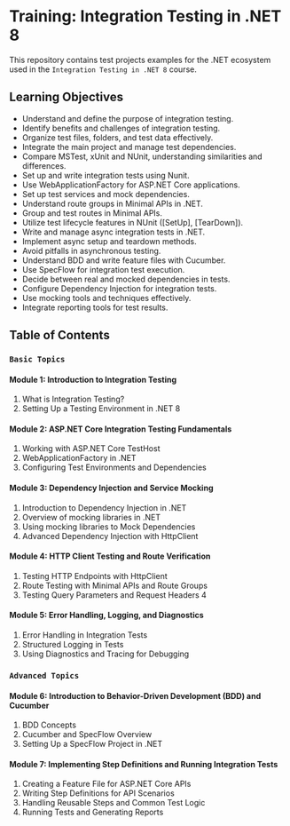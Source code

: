 # Training: Integration Testing in .NET 8

This repository contains test projects examples for the .NET ecosystem used in the `Integration Testing in .NET 8` course.

## Learning Objectives

- Understand and define the purpose of integration testing.
- Identify benefits and challenges of integration testing.
- Organize test files, folders, and test data effectively.
- Integrate the main project and manage test dependencies.
- Compare MSTest, xUnit and NUnit, understanding similarities and differences.
- Set up and write integration tests using Nunit.
- Use WebApplicationFactory for ASP.NET Core applications.
- Set up test services and mock dependencies.
- Understand route groups in Minimal APIs in .NET.
- Group and test routes in Minimal APIs.
- Utilize test lifecycle features in NUnit ([SetUp], [TearDown]).
- Write and manage async integration tests in .NET.
- Implement async setup and teardown methods.
- Avoid pitfalls in asynchronous testing.
- Understand BDD and write feature files with Cucumber.
- Use SpecFlow for integration test execution.
- Decide between real and mocked dependencies in tests.
- Configure Dependency Injection for integration tests.
- Use mocking tools and techniques effectively.
- Integrate reporting tools for test results.

## Table of Contents

### `Basic Topics`

#### Module 1: Introduction to Integration Testing

1. What is Integration Testing?
2. Setting Up a Testing Environment in .NET 8

#### Module 2: ASP.NET Core Integration Testing Fundamentals

1. Working with ASP.NET Core TestHost
2. WebApplicationFactory in .NET
3. Configuring Test Environments and Dependencies

#### Module 3: Dependency Injection and Service Mocking

1. Introduction to Dependency Injection in .NET
2. Overview of mocking libraries in .NET
3. Using mocking libraries to Mock Dependencies
4. Advanced Dependency Injection with HttpClient

#### Module 4: HTTP Client Testing and Route Verification

1. Testing HTTP Endpoints with HttpClient
2. Route Testing with Minimal APIs and Route Groups
3. Testing Query Parameters and Request Headers 4

#### Module 5: Error Handling, Logging, and Diagnostics

1. Error Handling in Integration Tests
2. Structured Logging in Tests
3. Using Diagnostics and Tracing for Debugging

### `Advanced Topics`

#### Module 6: Introduction to Behavior-Driven Development (BDD) and Cucumber

1. BDD Concepts
2. Cucumber and SpecFlow Overview
3. Setting Up a SpecFlow Project in .NET

#### Module 7: Implementing Step Definitions and Running Integration Tests

1. Creating a Feature File for ASP.NET Core APIs
2. Writing Step Definitions for API Scenarios
3. Handling Reusable Steps and Common Test Logic
4. Running Tests and Generating Reports
